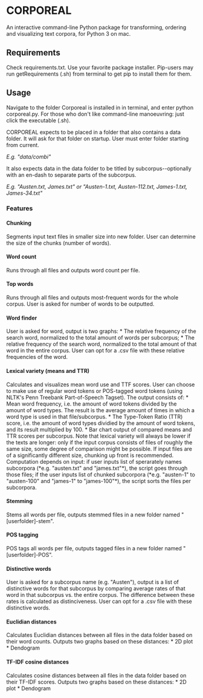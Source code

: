 CORPOREAL
========================

An interactive command-line Python package for transforming, ordering and visualizing text corpora, for Python 3 on mac.


<h2> Requirements </h2>

Check requirements.txt. Use your favorite package installer. Pip-users may run getRequirements (.sh) from terminal to get pip to install them for them.


<h2> Usage </h2>
 
Navigate to the folder Corporeal is installed in in terminal, and enter python corporeal.py.
For those who don't like command-line manoeuvring: just click the executable (.sh). 

CORPOREAL expects to be placed in a folder that also contains a data folder. It will ask for that folder on startup. User must enter folder starting from current.

*E.g. "data/combi"*

It also expects data in the data folder to be titled by subcorpus--optionally with an en-dash to separate parts of the subcorpus.

*E.g. "Austen.txt, James.txt" or "Austen-1.txt, Austen-112.txt, James-1.txt, James-34.txt"*


<h3> Features </h3>

<h4>Chunking</h4>
Segments input text files in smaller size into new folder. User can determine the size of the chunks (number of words). 

<h4>Word count</h4>
Runs through all files and outputs word count per file.

<h4>Top words</h4>
Runs through all files and outputs most-frequent words for the whole corpus. User is asked for number of words to be outputted.

<h4>Word finder</h4>
User is asked for word, output is two graphs:
* The relative frequency of the search word, normalized to the total amount of words per subcorpus;
* The relative frequency of the search word, normalized to the total amount of that word in the entire corpus.
User can opt for a .csv file with these relative frequencies of the word. 

<h4>Lexical variety (means and TTR)</h4>
Calculates and visualizes mean word use and TTF scores. User can choose to make use of regular word tokens or POS-tagged word tokens (using NLTK's Penn Treebank Part-of-Speech Tagset). The output consists of:
* Mean word frequency, i.e. the amount of word tokens divided by the amount of word types. The result is the average amount of times in which a word type is used in that file/subcorpus.
* The Type-Token Ratio (TTR) score, i.e. the amount of word types dividied by the amount of word tokens, and its result multiplied by 100.
* Bar chart output of compared means and TTR scores per subcorpus. 
Note that lexical variety will always be lower if the texts are longer: only if the input corpus consists of files of roughly the same size, some degree of comparison might be possible. If input files are of a significantly different size, chunking up front is recommended.
Computation depends on input: if user inputs list of sperarately names subcorpora (*e.g. "austen.txt" and "james.txt"*), the script goes through those files; if the user inputs list of chunked subcorpora (*e.g. "austen-1" to "austen-100" and "james-1" to "james-100"*), the script sorts the files per subcorpora.

<h4>Stemming</h4>
Stems all words per file, outputs stemmed files in a new folder named 
"[userfolder]-stem".

<h4>POS tagging</h4>
POS tags all words per file, outputs tagged files in a new folder named 
"[userfolder]-POS".

<h4>Distinctive words</h4>
User is asked for a subcorpus name (e.g. "Austen"), output is a list of distinctive words for that subcorpus by comparing average rates of that word in that subcorpus vs. the entire corpus. The difference between these rates is calculated as distinciveness. User can opt for a .csv file with these distinctive words. 

<h4>Euclidian distances</h4>
Calculates Euclidian distances between all files in the data folder based on their word counts. Outputs two graphs based on these distances:
* 2D plot
* Dendogram

<h4>TF-IDF cosine distances</h4>
Calculates cosine distances between all files in the data folder based on their TF-IDF scores. Outputs two graphs based on these distances:
* 2D plot
* Dendogram

